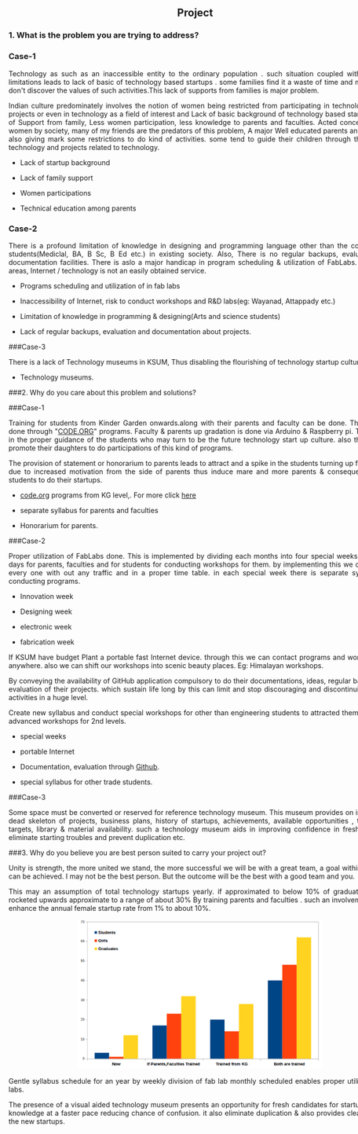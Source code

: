 <div style="width:800px; margin:0 auto;">

<center>

## Project
</center>

<div align="justify" style="margin-left:2.5%" style="margin-right:3%">

### 1. What is the problem you are trying to address?

### Case-1

Technology as such as an inaccessible entity to the ordinary population . such situation coupled with financial limitations leads to lack of basic of technology based startups . some families find it a waste of time and money and don't discover the values of such activities.This lack of supports from families is major problem. 
	
Indian culture predominately involves the notion of women being restricted from participating in technology based projects or even in technology as a field of interest and Lack of basic background of technology based startups, lack of Support from family, Less women participation, less knowledge to parents and faculties. Acted concepts about women by society, many of my friends are the predators of this problem, A major Well educated parents and faculties also giving mark some restrictions to do kind of activities. some tend to guide their children through the field of technology and projects related to technology. 

* Lack of startup background

* Lack of family support

* Women participations

* Technical education among parents

### Case-2

There is a profound limitation of knowledge in designing and programming language other than the core branch students(Mediclal, BA, B Sc, B Ed etc.) in existing society. Also, There is no regular backups, evaluation and documentation facilities. There is aslo a major handicap in program scheduling & utilization of FabLabs. In remote areas, Internet / technology is not an easily obtained service.

* Programs scheduling and utilization of in fab labs

* Inaccessibility of Internet, risk to conduct workshops and R&D labs(eg: Wayanad, Attappady etc.)

* Limitation of knowledge in programming & designing(Arts and science students)

* Lack of regular backups, evaluation and documentation about projects.

###Case-3

There is a lack of Technology museums in KSUM, Thus disabling the flourishing of technology startup culture.

* Technology museums.

###2. Why do you care about this problem and solutions?

###Case-1

Training for students from Kinder Garden onwards.along with their parents and faculty can be done. This may be done through "[CODE.ORG](https://code.org/)" programs. Faculty & parents up gradation is done via Arduino & Raspberry pi. Thus helps in the proper guidance of the students who may turn to be the future technology start up culture. also the parents promote their daughters to do participations of this kind of programs.

The provision of statement or honorarium to parents leads to attract and a spike in the students turning up for start up due to increased motivation from the side of parents thus induce mare and more parents & consequently more students to do their startups.

* [code.org](https://code.org/) programs from KG level,. For more click [here](https://code.org/)

* separate syllabus for parents and faculties

* Honorarium for parents.


###Case-2

Proper utilization of FabLabs done. This is implemented by dividing each months into four special weeks. Separate days for parents, faculties and for students for conducting workshops for them. by implementing this we can handle every one with out any traffic and in a proper time table. in each special week there is separate syllabus for conducting programs.
	
* Innovation week

* Designing week

* electronic week

* fabrication week

If KSUM have budget Plant a portable fast Internet device. through this we can contact programs and workshops in anywhere. also we can shift our workshops into scenic beauty places. Eg: Himalayan workshops.
	
By conveying the availability of GitHub application compulsory to do their documentations, ideas, regular backup and evaluation of their projects. which sustain life long by this can limit and stop discouraging and discontinuity of their activities in a huge level.

Create new syllabus and conduct special workshops for other than engineering students to attracted them. Provided advanced workshops for 2nd levels.

* special weeks

* portable Internet

* Documentation, evaluation through [Github](https://github.com/).

* special syllabus for other trade students.

###Case-3

Some space must be converted or reserved for reference technology museum. This museum provides on insight into dead skeleton of projects, business plans, history of startups, achievements, available opportunities , time lines, targets, library & material availability. such a technology museum aids in improving confidence in fresh startups, eliminate starting troubles and prevent duplication etc.

###3. Why do you believe you are best person suited to carry your project out?

Unity is strength, the more united we stand, the more successful we will be with a great team, a goal within deadline can be achieved. I may not be the best person. But the outcome will be the best with a good team and you. 

This may an assumption of total technology startups yearly. if approximated to below 10% of graduates.can be rocketed upwards approximate to a range of about 30% By training parents and faculties . such an involvement might enhance the annual female startup rate from 1% to about 10%.

<center><img src="img/pic1.png" width="500"/></center>

Gentle syllabus schedule for an year by weekly division of fab lab monthly scheduled enables proper utilization fab labs.

The presence of a visual aided technology museum presents an opportunity for fresh candidates for startups imbibe knowledge at a faster pace reducing chance of confusion. it also eliminate duplication & also provides clear ideas to the new startups.

</div>

</div>